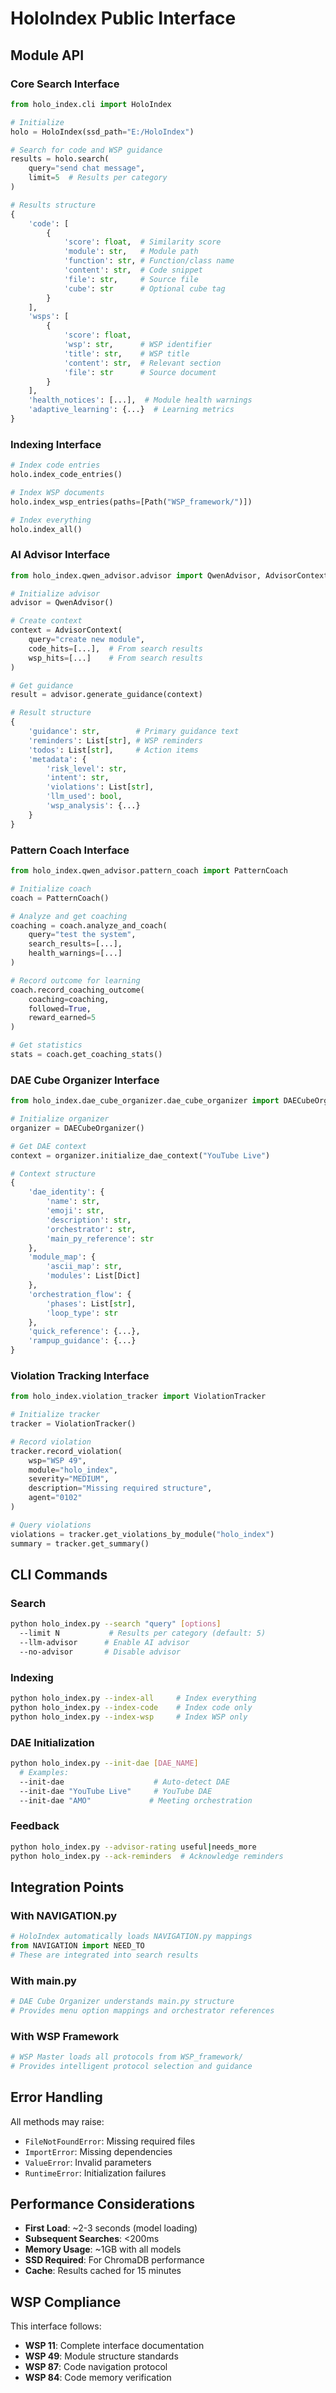 # HoloIndex Public Interface

## Module API

### Core Search Interface

```python
from holo_index.cli import HoloIndex

# Initialize
holo = HoloIndex(ssd_path="E:/HoloIndex")

# Search for code and WSP guidance
results = holo.search(
    query="send chat message",
    limit=5  # Results per category
)

# Results structure
{
    'code': [
        {
            'score': float,  # Similarity score
            'module': str,   # Module path
            'function': str, # Function/class name
            'content': str,  # Code snippet
            'file': str,     # Source file
            'cube': str      # Optional cube tag
        }
    ],
    'wsps': [
        {
            'score': float,
            'wsp': str,      # WSP identifier
            'title': str,    # WSP title
            'content': str,  # Relevant section
            'file': str      # Source document
        }
    ],
    'health_notices': [...],  # Module health warnings
    'adaptive_learning': {...}  # Learning metrics
}
```

### Indexing Interface

```python
# Index code entries
holo.index_code_entries()

# Index WSP documents
holo.index_wsp_entries(paths=[Path("WSP_framework/")])

# Index everything
holo.index_all()
```

### AI Advisor Interface

```python
from holo_index.qwen_advisor.advisor import QwenAdvisor, AdvisorContext

# Initialize advisor
advisor = QwenAdvisor()

# Create context
context = AdvisorContext(
    query="create new module",
    code_hits=[...],  # From search results
    wsp_hits=[...]    # From search results
)

# Get guidance
result = advisor.generate_guidance(context)

# Result structure
{
    'guidance': str,        # Primary guidance text
    'reminders': List[str], # WSP reminders
    'todos': List[str],     # Action items
    'metadata': {
        'risk_level': str,
        'intent': str,
        'violations': List[str],
        'llm_used': bool,
        'wsp_analysis': {...}
    }
}
```

### Pattern Coach Interface

```python
from holo_index.qwen_advisor.pattern_coach import PatternCoach

# Initialize coach
coach = PatternCoach()

# Analyze and get coaching
coaching = coach.analyze_and_coach(
    query="test the system",
    search_results=[...],
    health_warnings=[...]
)

# Record outcome for learning
coach.record_coaching_outcome(
    coaching=coaching,
    followed=True,
    reward_earned=5
)

# Get statistics
stats = coach.get_coaching_stats()
```

### DAE Cube Organizer Interface

```python
from holo_index.dae_cube_organizer.dae_cube_organizer import DAECubeOrganizer

# Initialize organizer
organizer = DAECubeOrganizer()

# Get DAE context
context = organizer.initialize_dae_context("YouTube Live")

# Context structure
{
    'dae_identity': {
        'name': str,
        'emoji': str,
        'description': str,
        'orchestrator': str,
        'main_py_reference': str
    },
    'module_map': {
        'ascii_map': str,
        'modules': List[Dict]
    },
    'orchestration_flow': {
        'phases': List[str],
        'loop_type': str
    },
    'quick_reference': {...},
    'rampup_guidance': {...}
}
```

### Violation Tracking Interface

```python
from holo_index.violation_tracker import ViolationTracker

# Initialize tracker
tracker = ViolationTracker()

# Record violation
tracker.record_violation(
    wsp="WSP 49",
    module="holo_index",
    severity="MEDIUM",
    description="Missing required structure",
    agent="0102"
)

# Query violations
violations = tracker.get_violations_by_module("holo_index")
summary = tracker.get_summary()
```

## CLI Commands

### Search
```bash
python holo_index.py --search "query" [options]
  --limit N           # Results per category (default: 5)
  --llm-advisor      # Enable AI advisor
  --no-advisor       # Disable advisor
```

### Indexing
```bash
python holo_index.py --index-all     # Index everything
python holo_index.py --index-code    # Index code only
python holo_index.py --index-wsp     # Index WSP only
```

### DAE Initialization
```bash
python holo_index.py --init-dae [DAE_NAME]
  # Examples:
  --init-dae                    # Auto-detect DAE
  --init-dae "YouTube Live"     # YouTube DAE
  --init-dae "AMO"             # Meeting orchestration
```

### Feedback
```bash
python holo_index.py --advisor-rating useful|needs_more
python holo_index.py --ack-reminders  # Acknowledge reminders
```

## Integration Points

### With NAVIGATION.py
```python
# HoloIndex automatically loads NAVIGATION.py mappings
from NAVIGATION import NEED_TO
# These are integrated into search results
```

### With main.py
```python
# DAE Cube Organizer understands main.py structure
# Provides menu option mappings and orchestrator references
```

### With WSP Framework
```python
# WSP Master loads all protocols from WSP_framework/
# Provides intelligent protocol selection and guidance
```

## Error Handling

All methods may raise:
- `FileNotFoundError`: Missing required files
- `ImportError`: Missing dependencies
- `ValueError`: Invalid parameters
- `RuntimeError`: Initialization failures

## Performance Considerations

- **First Load**: ~2-3 seconds (model loading)
- **Subsequent Searches**: <200ms
- **Memory Usage**: ~1GB with all models
- **SSD Required**: For ChromaDB performance
- **Cache**: Results cached for 15 minutes

## WSP Compliance

This interface follows:
- **WSP 11**: Complete interface documentation
- **WSP 49**: Module structure standards
- **WSP 87**: Code navigation protocol
- **WSP 84**: Code memory verification